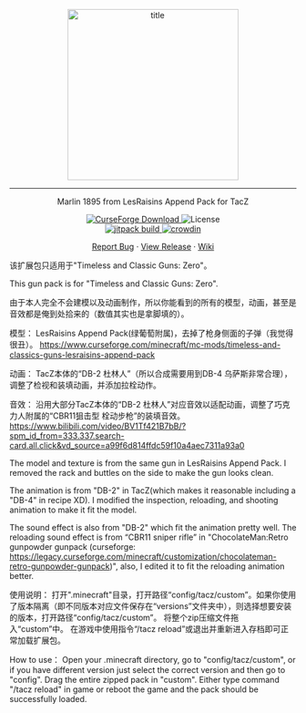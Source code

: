 <p align="center">
    <img width="300" src="https://s2.loli.net/2024/04/30/NJrstR1QzpoLyIT.png" alt="title">
</p>
<hr>
<p align="center">Marlin 1895 from LesRaisins Append Pack for TacZ</p>
<p align="center">
    <a href="https://www.curseforge.com/minecraft/mc-mods/timeless-and-classics-zero">
        <img src="http://cf.way2muchnoise.eu/full_timeless-and-classics-zero.svg" alt="CurseForge Download">
    </a>
    <img src="https://img.shields.io/badge/license-GNU GPL 3.0 | CC%20BY--NC--ND%204.0-green" alt="License">
    <br>
    <a href="https://jitpack.io/#MCModderAnchor/TACZ">
        <img src="https://jitpack.io/v/MCModderAnchor/TACZ.svg" alt="jitpack build">
    </a>
    <a href="https://crowdin.com/project/tacz">
        <img src="https://badges.crowdin.net/tacz/localized.svg" alt="crowdin">
    </a>
</p>
<p align="center">
    <a href="https://github.com/MCModderAnchor/TACZ/issues">Report Bug</a>    ·
    <a href="https://github.com/MCModderAnchor/TACZ/releases">View Release</a>    ·
    <a href="https://tacwiki.mcma.club/zh/">Wiki</a>
</p>
该扩展包只适用于"Timeless and Classic Guns: Zero"。

This gun pack is for "Timeless and Classic Guns: Zero".

由于本人完全不会建模以及动画制作，所以你能看到的所有的模型，动画，甚至是音效都是俺到处拾来的（数值其实也是拿脚填的）。

模型： LesRaisins Append Pack(绿葡萄附属)，去掉了枪身侧面的子弹（我觉得很丑）。 https://www.curseforge.com/minecraft/mc-mods/timeless-and-classics-guns-lesraisins-append-pack

动画： TacZ本体的“DB-2 杜林人”（所以合成需要用到DB-4 乌萨斯非常合理），调整了检视和装填动画，并添加拉栓动作。

音效： 沿用大部分TacZ本体的“DB-2 杜林人”对应音效以适配动画，调整了巧克力人附属的“CBR11狙击型 栓动步枪”的装填音效。 https://www.bilibili.com/video/BV1Tf421B7bB/?spm_id_from=333.337.search-card.all.click&vd_source=a99f6d814ffdc59f10a4aec7311a93a0

 

The model and texture is from the same gun in LesRaisins Append Pack. I removed the rack and buttles on the side to make the gun looks clean.

The animation is from "DB-2" in TacZ(which makes it reasonable including a "DB-4" in recipe XD). I modified the inspection, reloading, and shooting animation to make it fit the model.

The sound effect is also from "DB-2" which fit the animation pretty well. The reloading sound effect is from “CBR11 sniper rifle” in "ChocolateMan:Retro gunpowder gunpack (curseforge: https://legacy.curseforge.com/minecraft/customization/chocolateman-retro-gunpowder-gunpack)", also, I edited it to fit the reloading animation better.

 
使用说明：
打开".minecraft"目录，打开路径“config/tacz/custom”。如果你使用了版本隔离（即不同版本对应文件保存在“versions”文件夹中），则选择想要安装的版本，打开路径“config/tacz/custom”。
将整个zip压缩文件拖入“custom”中。
在游戏中使用指令“/tacz reload”或退出并重新进入存档即可正常加载扩展包。
 
How to use：
Open your .minecraft directory, go to "config/tacz/custom", or if you have different version just select the correct version and then go to "config".
Drag the entire zipped pack in "custom".
Either type command "/tacz reload" in game or reboot the game and the pack should be successfully loaded.
